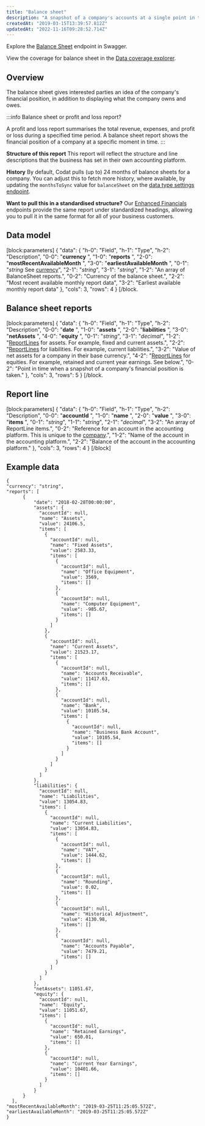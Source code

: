 ```yaml
---
title: "Balance sheet"
description: "A snapshot of a company's accounts at a single point in time that provides a statement of the assets, liabilities and equity of an organization"
createdAt: "2019-03-15T13:39:57.812Z"
updatedAt: "2022-11-16T09:28:52.714Z"
---
```


Explore the <a className="external" href="https://api.codat.io/swagger/index.html#/Financials/get_companies__companyId__data_financials_balanceSheet" target="_blank">Balance Sheet</a> endpoint in Swagger.

View the coverage for balance sheet in the <a className="external" href="https://knowledge.codat.io/supported-features/accounting?view=tab-by-data-type&dataType=balanceSheet" target="_blank">Data coverage explorer</a>.

## Overview

The balance sheet gives interested parties an idea of the company's financial position, in addition to displaying what the company owns and owes.

:::info Balance sheet or profit and loss report?

A profit and loss report summarises the total revenue, expenses, and profit or loss during a specified time period. A balance sheet report shows the financial position of a company at a specific moment in time.
:::

**Structure of this report**
This report will reflect the structure and line descriptions that the business has set in their own accounting platform.

**History**
By default, Codat pulls (up to) 24 months of balance sheets for a company. You can adjust this to fetch more history, where available, by updating the `monthsToSync` value for `balanceSheet` on the [data type settings endpoint](https://docs.codat.io/reference/post_profile-syncsettings).

**Want to pull this in a standardised structure?**
Our [Enhanced Financials](https://docs.codat.io/docs/assess-enhanced-financials) endpoints provide the same report under standardized headings, allowing you to pull it in the same format for all of your business customers.

## Data model

[block:parameters]
{
"data": {
"h-0": "Field",
"h-1": "Type",
"h-2": "Description",
"0-0": "**currency** ",
"1-0": "**reports** ",
"2-0": "**mostRecentAvailableMonth** ",
"3-0": "**earliestAvailableMonth** ",
"0-1": "_string_
See [currency](https://docs.codat.io/docs/datamodel-shared-currency)",
"2-1": "_string_",
"3-1": "_string_",
"1-2": "An array of BalanceSheet reports.",
"0-2": "Currency of the balance sheet.",
"2-2": "Most recent available monthly report data",
"3-2": "Earliest available monthly report data"
},
"cols": 3,
"rows": 4
}
[/block.

## Balance sheet reports

[block:parameters]
{
"data": {
"h-0": "Field",
"h-1": "Type",
"h-2": "Description",
"0-0": "**date** ",
"1-0": "**assets** ",
"2-0": "**liabilities** ",
"3-0": "**netAssets** ",
"4-0": "**equity** ",
"0-1": "_string_",
"3-1": "_decimal_",
"1-2": "[ReportLines](#section-report-line) for assets. For example, fixed and current assets.",
"2-2": "[ReportLines](#section-report-line) for liabilities. For example, current liabilities.",
"3-2": "Value of net assets for a company in their base currency.",
"4-2": "[ReportLines](#section-report-line) for equities. For example, retained and current year earnings. See below.",
"0-2": "Point in time when a snapshot of a company's financial position is taken."
},
"cols": 3,
"rows": 5
}
[/block.

## Report line

[block:parameters]
{
"data": {
"h-0": "Field",
"h-1": "Type",
"h-2": "Description",
"0-0": "**accountId** ",
"1-0": "**name** ",
"2-0": "**value** ",
"3-0": "**items** ",
"0-1": "_string_",
"1-1": "_string_",
"2-1": "_decimal_",
"3-2": "An array of ReportLine items.",
"0-2": "Reference for an account in the accounting platform. This is unique to the [company](https://docs.codat.io/docs/datamodel-accounting-company).",
"1-2": "Name of the account in the accounting platform.",
"2-2": "Balance of the account in the accounting platform."
},
"cols": 3,
"rows": 4
}
[/block]

## Example data

```
{
"currency": "string",
"reports": [
      {
          "date": "2018-02-28T00:00:00",
          "assets": {
            "accountId": null,
            "name": "Assets",
            "value": 24106.5,
            "items": [
              {
                "accountId": null,
                "name": "Fixed Assets",
                "value": 2583.33,
                "items": [
                  {
                    "accountId": null,
                    "name": "Office Equipment",
                    "value": 3569,
                    "items": []
                  },
                  {
                    "accountId": null,
                    "name": "Computer Equipment",
                    "value": -985.67,
                    "items": []
                  }
                ]
              },
              {
                "accountId": null,
                "name": "Current Assets",
                "value": 21523.17,
                "items": [
                  {
                    "accountId": null,
                    "name": "Accounts Receivable",
                    "value": 11417.63,
                    "items": []
                  },
                  {
                    "accountId": null,
                    "name": "Bank",
                    "value": 10105.54,
                    "items": [
                      {
                        "accountId": null,
                        "name": "Business Bank Account",
                        "value": 10105.54,
                        "items": []
                      }
                    ]
                  }
                ]
              }
            ]
          },
          "liabilities": {
            "accountId": null,
            "name": "Liabilities",
            "value": 13054.83,
            "items": [
              {
                "accountId": null,
                "name": "Current Liabilities",
                "value": 13054.83,
                "items": [
                  {
                    "accountId": null,
                    "name": "VAT",
                    "value": 1444.62,
                    "items": []
                  },
                  {
                    "accountId": null,
                    "name": "Rounding",
                    "value": 0.02,
                    "items": []
                  },
                  {
                    "accountId": null,
                    "name": "Historical Adjustment",
                    "value": 4130.98,
                    "items": []
                  },
                  {
                    "accountId": null,
                    "name": "Accounts Payable",
                    "value": 7479.21,
                    "items": []
                  }
                ]
              }
            ]
          },
          "netAssets": 11051.67,
          "equity": {
            "accountId": null,
            "name": "Equity",
            "value": 11051.67,
            "items": [
              {
                "accountId": null,
                "name": "Retained Earnings",
                "value": 650.01,
                "items": []
              },
              {
                "accountId": null,
                "name": "Current Year Earnings",
                "value": 10401.66,
                "items": []
              }
            ]
          }
      }
  ],
"mostRecentAvailableMonth": "2019-03-25T11:25:05.572Z",
"earliestAvailableMonth": "2019-03-25T11:25:05.572Z"
}
```
